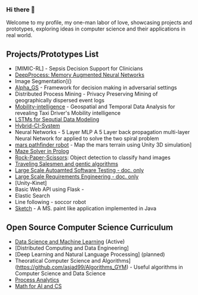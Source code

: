 ### Hi there 👋
Welcome to my profile, my one-man labor of love, showcasing projects and prototypes, exploring ideas in computer science and their applications in real world. 



<!--
**asjad99/asjad99** is a ✨ _special_ ✨ repository because its `README.md` (this file) appears on your GitHub profile.

Here are some ideas to get you started:

- 🔭 I’m currently working on ...
- 🌱 I’m currently learning ...
- 👯 I’m looking to collaborate on ...
- 🤔 I’m looking for help with ...
- 💬 Ask me about ...
- 📫 How to reach me: ...
- 😄 Pronouns: ...
- ⚡ Fun fact: ...
-->

## Projects/Prototypes List 


- [MIMIC-RL] - Sepsis Decision Support for Clinicians     
- [DeepProcess: Memory Augmented Neural Networks](https://github.com/asjad99/DeepProcess)
- Image Segmentation]()
- [Alpha_GS](https://github.com/asjad99/rosetta_stone) - Framework for decision making in adversarial settings
- Distributed Process Mining - Privacy Preserving Mining of geographically dispersed event logs 
- [Mobility-intelligence](https://github.com/asjad99/mobility-intelligence) - Geospatial and Temporal Data Analysis for revealing Taxi Driver's Mobility intelligence
- [LSTMs for Sequtial Data Modeling](https://github.com/asjad99/tensorflow_LSTM)
- [Hybrid-CI-System](https://github.com/asjad99/Hybrid-CI-System)
- Neural Networks - 5 Layer MLP A 5 Layer back propagation multi-layer Neural Network for applied to solve the two spiral problem
- [mars pathfinder robot](https://github.com/asjad99/mars_pathfinder_robot) - Map the mars terrain using Unity 3D simulation]
- [Maze Solver in Prolog](https://github.com/asjad99/Prolog/blob/master/Path.Finder.pl)
- [Rock-Paper-Scissors](https://github.com/asjad99/Rock-Paper-Scissors): Object detection to classify hand images 
- [Traveling Salesmen and gentic algorithms](https://github.com/asjad99/Genetic-Algorithms)   
- [Large Scale Autoamted Software Testing - doc. only](https://github.com/asjad99/Software-Testing-/blob/master/Report.pdf)
- [Large Scale Requirements Engineering - doc. only](https://github.com/asjad99/Requirements-Engineering-)
- [Unity-Kinet]
- Basic Web API using Flask - 
- Elastic Search   
- Line following - soccor robot     
- [Sketch](https://github.com/asjad99/Sketch) - A MS. paint like application implemented in Java

## Open Source Computer Science Curriculum 



- [Data Science and Machine Learning](https://github.com/asjad99/datascience-GYM) (Active)
- [Distributed Computing and Data Engineering]  
- [Deep Learning and Natural Language Processing] (planned)
- Theoratical Computer Science and Algorithms](https://github.com/asjad99/Algorithms_GYM) - Useful algorithms in Computer Science and Data Science
- [Process Analytics](https://github.com/asjad99/process-analytics)
- [Math for AI and CS](https://www.overleaf.com/project/60321e0c4ca63c16ec680cde)



<!--
- Systems Programming Rust (OS + databases)
- Computational Photography
	

----------------------------------------------------------------------------------------------------------------

“If you want to build a ship, don't drum up the men to gather wood, divide the work, and give orders. Instead, teach them to yearn for the vast and endless sea.”

"A person often meets his destiny on the road he took to avoid it."

[Naval and Kapil Gupta on Hardwork](https://youtu.be/q6k_ufqaiBg)
